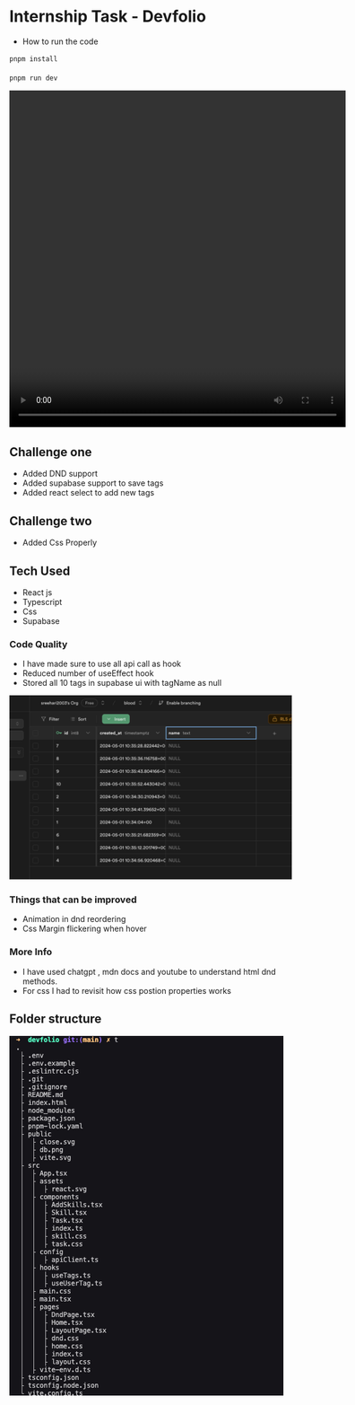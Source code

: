 # Internship Task - Devfolio

- How to run the code 
```bash
pnpm install

pnpm run dev
```



<video src="https://youtu.be/zQ_b8zBthoI" controls width="600px" height="600px"></video>


## Challenge one 
<ul>
  <li>Added DND support</li>
  <li>Added supabase support to save tags</li>
  <li>Added react select to add new tags</li>
</ul> 


## Challenge two 
<ul>
  <li>Added Css Properly</li>
</ul> 



## Tech Used
- React js
- Typescript
- Css
- Supabase


### Code Quality 

- I have made sure to use all api call as hook
- Reduced number of useEffect hook
- Stored all 10 tags in supabase ui with tagName as null
<img src="./public/db.png"/>



### Things that can be improved
- Animation in dnd reordering
- Css Margin flickering when hover



### More Info
- I have used chatgpt , mdn docs and youtube to understand html dnd methods.
- For css I had to revisit how css postion properties works


## Folder structure

<img src="./public/tree.png"/>